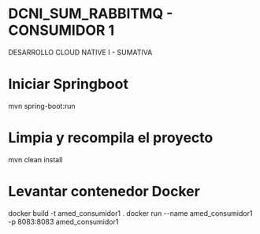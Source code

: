 # DCNI_SUM_RABBITMQ - CONSUMIDOR 1
DESARROLLO CLOUD NATIVE I - SUMATIVA

# Iniciar Springboot
mvn spring-boot:run

# Limpia y recompila el proyecto
mvn clean install

# Levantar contenedor Docker
docker build -t amed_consumidor1 .
docker run --name amed_consumidor1 -p 8083:8083 amed_consumidor1